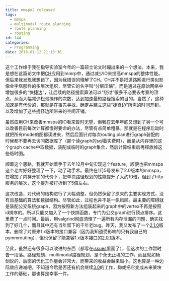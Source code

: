 ```yaml
---
title: mmspa2 released
tags:
  - mmspa
  - multimodal route planning
  - route planning
  - routing
id: 144
categories:
  - Programming
date: 2016-01-12 21:13:36
---
```


这个工作缘于我在指导实验室今年的一篇硕士论文时蹦出来的一个想法。本来，我是想在这篇论文中把[CH](https://www.wikiwand.com/en/Contraction_hierarchies)应用到mmrp中，通过减少IO来提高mmspa的整体性能。但后来我发现我想错了，因为我错误的理解了CH。CH并不是把道路网进行类似影像金字塔那样的多层次组织，尽管它的名字叫“分层压缩”，而是通过在原始网络中增加很多的“快捷边”，让后续的路径搜索算法可以“绕过”很多不必要去考察的顶点，从而大幅减少松弛操作的次数，达到加速最短路径搜索的目的。当然了，这种加速是有代价的，那就是在事先寻找、确定并建立这些“捷径边”所需的时间开销，以及增加了这些捷径边所带来的空间开销。

虽然应用CH来改善mmspa的IO看来暂时无望，但我在去年年底又想到了另一个可以改善目前每次计算都慢得要命的办法，尽管有点简单粗暴。那就是在程序启动时就把所有mode的图都读进来，然后后面针对每次routing plan进行graph装配的时候都不要再去访问数据库了（那个读graph的sql着实费时），而是从内存里的这个graph cache中取数据，装配成临时的graph集合，然后计算结束后再释放掉这些临时图。

顺着这个思路，我就开始着手于去年12月中旬实现这个feature，顺便也把mmspa这个老库好好整理了一下，动了动手术。最终在1月5号发布了2.0版本的mmspa，在增加了内存开销的代价下，把单次路径规划的性能提升了大约10倍，但到了http服务的层次，这个提升被打折到了5倍左右。

这次改造，对代码的结构进行了大幅调整，但仍然保留了原来的主要实现方式，没有动基础的算法和数据结构。尽管如此，过程也并不是一帆风顺。最主要的障碍就是装配公交系统graph，因为按照新方法组装起来的graph中的vertex不再是按照id排序的。所以只能又加入了一个快排函数，专门为公交graph进行顶点排序。这里费了一点时间。最后，用valgrind彻底清理了一遍所有内存泄漏的问题，确实找到了好几个，而且其中还有当年留下的千年老bug。昨天，我又发布了一个[2.1.0](https://github.com/tumluliu/mmspa/releases/tag/v2.1)版本，删除了对原来1.x版本的接口兼容（因为我知道受影响的只有我自己的pymmrouting），但也保留了能兼容1.x版本接口的[2.0.1](https://github.com/tumluliu/mmspa/releases/tag/v2.0.1)版本。

至此，虽然还有很多可以改进的东西（都写在[issues](https://github.com/tumluliu/mmspa/issues)里面了），但这次的工作暂时告一段落。路径规划，multimodal路径规划，是个永无止境的工作，而且就如杨剑说的，后面的优化工作量会非常大，而带来的收益会越来越小。这也算是一种边际效应递减吧。不知道今后是否还有机会继续[3.0](https://github.com/tumluliu/mmspa/milestones/v3.0)的工作，抑或把它变成未来某块工作的基础，那也算是幸事一件。
